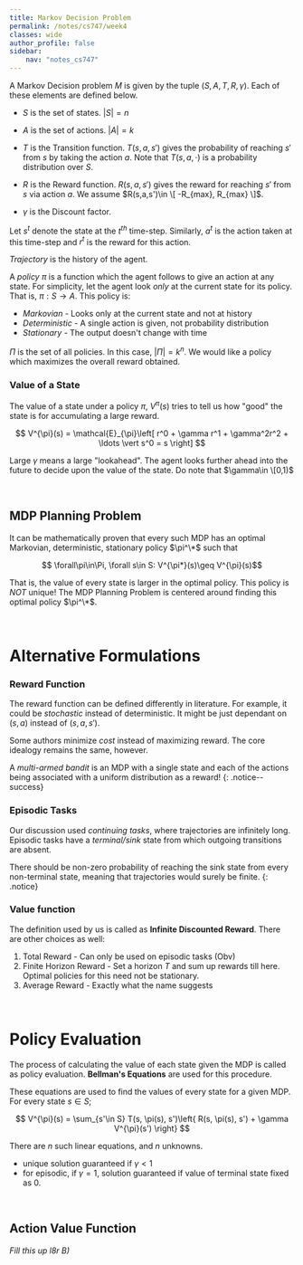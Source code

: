 ```yaml
---
title: Markov Decision Problem
permalink: /notes/cs747/week4
classes: wide
author_profile: false
sidebar:
    nav: "notes_cs747"
---
```

<script type="text/javascript" src="https://code.jquery.com/jquery-1.7.1.min.js"></script>

<script type="text/x-mathjax-config">
  MathJax.Hub.Config({
    tex2jax: {
      inlineMath: [ ['$','$'], ["\\(","\\)"] ],
      processEscapes: true
    }
  });
</script>
<script type="text/javascript" async src="https://cdnjs.cloudflare.com/ajax/libs/mathjax/2.7.5/latest.js?config=TeX-MML-AM_CHTML" async></script>

<!-- Notes begin from here -->

A Markov Decision problem $M$ is given by the tuple $(S, A, T, R, \gamma)$. Each of these elements are defined below.

- $S$ is the set of states. $\vert S\vert = n$
- $A$ is the set of actions. $\vert A\vert = k$

- $T$ is the Transition function. $T(s, a, s')$ gives the probability of reaching $s'$ from $s$ by taking the action $a$. Note that $T(s,a,\cdot)$ is a probability distribution over $S$.

- $R$ is the Reward function. $R(s,a,s')$ gives the reward for reaching $s'$ from $s$ via action $a$. We assume $R(s,a,s')\in \[ -R_{max}, R_{max} \]$.

- $\gamma$ is the Discount factor.

Let $s^t$ denote the state at the $t^{th}$ time-step. Similarly, $a^t$ is the action taken at this time-step and $r^t$ is the reward for this action.

*Trajectory* is the history of the agent.

A *policy* $\pi$ is a function which the agent follows to give an action at any state. For simplicity, let the agent look *only* at the current state for its policy. That is, $\pi: S\to A$. This policy is:
- *Markovian* - Looks only at the current state and not at history
- *Deterministic* - A single action is given, not probability distribution
- *Stationary* - The output doesn't change with time

$\Pi$ is the set of all policies. In this case, $\vert \Pi\vert = k^n$. We would like a policy which maximizes the overall reward obtained.

### Value of a State

The value of a state under a policy $\pi$, $V^{\pi}(s)$ tries to tell us how "good" the state is for accumulating a large reward. 

<div style="text-align: center;">
  $$ V^{\pi}(s) = \mathcal{E}_{\pi}\left[ r^0 + \gamma r^1 + \gamma^2r^2 + \ldots \vert s^0 = s \right] $$
</div>

Large $\gamma$ means a large "lookahead". The agent looks further ahead into the future to decide upon the value of the state. Do note that $\gamma\in \[0,1)$

&nbsp;

## MDP Planning Problem

It can be mathematically proven that every such MDP has an optimal Markovian, deterministic, stationary policy $\pi^\*$ such that

<div style="text-align: center;">
  $$ \forall\pi\in\Pi, \forall s\in S: V^{\pi*}(s)\geq  V^{\pi}(s)$$
</div>

That is, the value of every state is larger in the optimal policy. This policy is *NOT* unique! The MDP Planning Problem is centered around finding this optimal policy $\pi^\*$.  

&nbsp;

# Alternative Formulations

### Reward Function

The reward function can be defined differently in literature. For example, it could be *stochastic* instead of deterministic. It might be just dependant on $(s,a)$ instead of $(s,a,s')$. 

Some authors minimize *cost* instead of maximizing reward. The core idealogy remains the same, however.

A *multi-armed bandit* is an MDP with a single state and each of the actions being associated with a uniform distribution as a reward!
{: .notice--success}

### Episodic Tasks

Our discussion used *continuing tasks*, where trajectories are infinitely long. Episodic tasks have a *terminal/sink* state from which outgoing transitions are absent. 

There should be non-zero probability of reaching the sink state from every non-terminal state, meaning that trajectories would surely be finite.
{: .notice}

### Value function

The definition used by us is called as **Infinite Discounted Reward**. There are other choices as well:

1. Total Reward - Can only be used on episodic tasks (Obv)
2. Finite Horizon Reward - Set a horizon $T$ and sum up rewards till here. Optimal policies for this need not be stationary.
3. Average Reward - Exactly what the name suggests

&nbsp;

# Policy Evaluation

The process of calculating the value of each state given the MDP is called as policy evaluation. **Bellman's Equations** are used for this procedure.

These equations are used to find the values of every state for a given MDP. For every state $s\in S$;

<div class="notice--info" style="text-align: center;">
  $$ V^{\pi}(s) = \sum_{s'\in S} T(s, \pi(s), s')\left{ R(s, \pi(s), s') + \gamma V^{\pi}(s') \right} $$
</div>

There are $n$ such linear equations, and $n$ unknowns. 
- unique solution guaranteed if $\gamma < 1$
- for episodic, if $\gamma=1$, solution guaranteed if value of terminal state fixed as $0$.

&nbsp;

## Action Value Function

*Fill this up l8r B)*